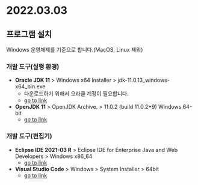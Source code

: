 # 2022.03.03


## 프로그램 설치
Windows 운영체제를 기준으로 합니다.(MacOS, Linux 제외)

### 개발 도구(실행 환경)
- **Oracle JDK 11** > Windows x64 Installer > jdk-11.0.13_windows-x64_bin.exe
   - 다운로드하기 위해서 오라클 계정이 필요합니다.
   - [go to link](https://www.oracle.com/kr/java/technologies/javase/jdk11-archive-downloads.html)
- **OpenJDK 11** > OpenJDK Archive. > 11.0.2 (build 11.0.2+9) Windows	64-bit
   - [go to link](https://jdk.java.net/11/)

### 개발 도구(편집기)
- **Eclipse IDE 2021-03 R** > Eclipse IDE for Enterprise Java and Web Developers > Windows x86_64
   - [go to link](https://www.eclipse.org/downloads/packages/release/2021-03/r)
- **Visual Studio Code** > Windows > System Installer > 64bit
   - [go to link](https://code.visualstudio.com/download)

